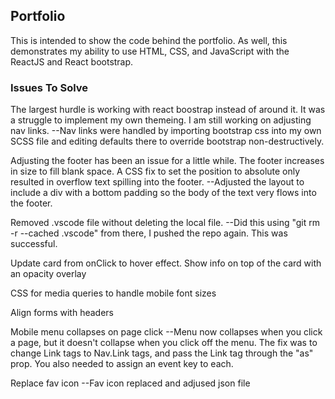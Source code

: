 ## Portfolio

This is intended to show the code behind the portfolio. As well, this demonstrates my ability to use HTML, CSS, and JavaScript with the ReactJS and React bootstrap. 

### Issues To Solve

The largest hurdle is working with react boostrap instead of around it. It was a struggle to implement my own themeing. I am still working on adjusting nav links.
--Nav links were handled by importing bootstrap css into my own SCSS file and editing defaults there to override bootstrap non-destructively.

Adjusting the footer has been an issue for a little while. The footer increases in size to fill blank space. A CSS fix to set the position to absolute only resulted in overflow text spilling into the footer. 
--Adjusted the layout to include a div with a bottom padding so the body of the text very flows into the footer. 

Removed .vscode file without deleting the local file. 
--Did this using "git rm -r --cached .vscode" from there, I pushed the repo again. This was successful. 

Update card from onClick to hover effect. Show info on top of the card with an opacity overlay

CSS for media queries to handle mobile font sizes

Align forms with headers

Mobile menu collapses on page click
--Menu now collapses when you click a page, but it doesn't collapse when you click off the menu. The fix was to change Link tags to Nav.Link tags, and pass the Link tag through the "as" prop. You also needed to assign an event key to each.

Replace fav icon
--Fav icon replaced and adjused json file


